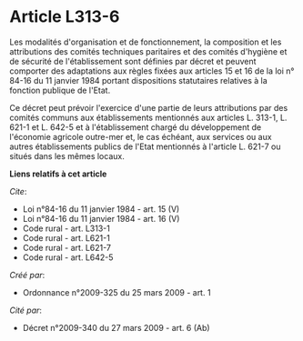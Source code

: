 # Article L313-6

Les modalités d'organisation et de fonctionnement, la composition et les attributions des comités techniques paritaires et
des comités d'hygiène et de sécurité de l'établissement sont définies par décret et peuvent comporter des adaptations aux
règles fixées aux articles 15 et 16 de la loi n° 84-16 du 11 janvier 1984 portant dispositions statutaires relatives à la
fonction publique de l'Etat. 

Ce décret peut prévoir l'exercice d'une partie de leurs attributions par des comités communs aux établissements mentionnés
aux articles L. 313-1, L. 621-1 et L. 642-5 et à l'établissement chargé du développement de l'économie agricole outre-mer et,
le cas échéant, aux services ou aux autres établissements publics de l'Etat mentionnés à l'article L. 621-7 ou situés dans
les mêmes locaux.

**Liens relatifs à cet article**

_Cite_:

  - Loi n°84-16 du 11 janvier 1984 - art. 15 (V)
  - Loi n°84-16 du 11 janvier 1984 - art. 16 (V)
  - Code rural - art. L313-1
  - Code rural - art. L621-1
  - Code rural - art. L621-7
  - Code rural - art. L642-5

_Créé par_:

  - Ordonnance n°2009-325 du 25 mars 2009 - art. 1

_Cité par_:

  - Décret n°2009-340 du 27 mars 2009 - art. 6 (Ab)
